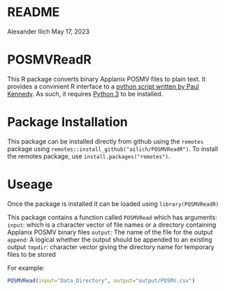 README
================
Alexander Ilich
May 17, 2023

# POSMVReadR

This R package converts binary Applanix POSMV files to plain text. It
provides a convinient R interface to a [python script written by Paul
Kennedy](https://github.com/pktrigg/posmv). As such, it requires [Python
3](https://www.python.org/downloads/) to be installed.

# Package Installation

This package can be installed directly from github using the `remotes`
package using `remotes::install_github("ailich/POSMVReadR")`. To install
the remotes package, use `install.packages("remotes")`.

# Useage

Once the package is installed it can be loaded using
`library(POSMVReadR)`

This package contains a function called `POSMVRead` which has arguments:
`input`: which is a character vector of file names or a directory
containing Applanix POSMV binary files `output`: The name of the file
for the output `append`: A logical whether the output should be appended
to an existing output `tmpdir`: character vector giving the directory
name for temporary files to be stored

For example:

``` r
POSMVRead(input="Data_Directory", output="output/POSMV.csv")
```
